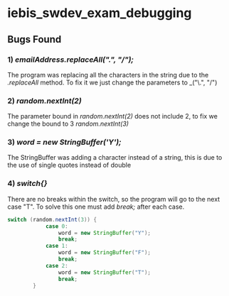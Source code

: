 # iebis_swdev_exam_debugging

## Bugs Found
### 1) _emailAddress.replaceAll(".", "/");_
The program was replacing all the characters in the string due to the _.replaceAll_ method. To fix it we just change the parameters to _("\\.", "/")

### 2) _random.nextInt(2)_
The parameter bound in _random.nextInt(2)_ does not include 2, to fix we change the bound to 3 _random.nextInt(3)_

### 3) _word = new StringBuffer('Y');_
The StringBuffer was adding a character instead of a string, this is due to the use of single quotes instead of double

### 4) _switch{}_
There are no breaks within the switch, so the program will go to the next case "T". To solve this one must add _break;_ after each case. 
```java
switch (random.nextInt(3)) {
            case 0:
                word = new StringBuffer("Y");
                break;
            case 1:
                word = new StringBuffer("F");
                break;
            case 2:
                word = new StringBuffer("T");
                break;
        }
```  
